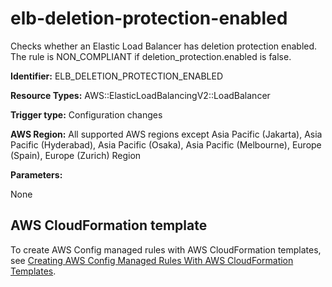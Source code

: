 # elb\-deletion\-protection\-enabled<a name="elb-deletion-protection-enabled"></a>

Checks whether an Elastic Load Balancer has deletion protection enabled\. The rule is NON\_COMPLIANT if deletion\_protection\.enabled is false\. 

**Identifier:** ELB\_DELETION\_PROTECTION\_ENABLED

**Resource Types:** AWS::ElasticLoadBalancingV2::LoadBalancer

**Trigger type:** Configuration changes

**AWS Region:** All supported AWS regions except Asia Pacific \(Jakarta\), Asia Pacific \(Hyderabad\), Asia Pacific \(Osaka\), Asia Pacific \(Melbourne\), Europe \(Spain\), Europe \(Zurich\) Region

**Parameters:**

None  

## AWS CloudFormation template<a name="w2aac12c33c15b9d329c17"></a>

To create AWS Config managed rules with AWS CloudFormation templates, see [Creating AWS Config Managed Rules With AWS CloudFormation Templates](aws-config-managed-rules-cloudformation-templates.md)\.
